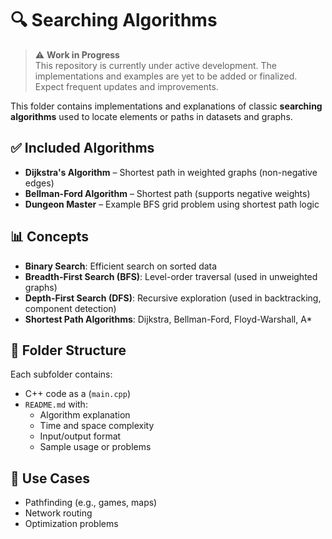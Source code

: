 # 🔍 Searching Algorithms

> ⚠️ **Work in Progress**  
> This repository is currently under active development. The implementations and examples are yet to be added or finalized. Expect frequent updates and improvements.

This folder contains implementations and explanations of classic **searching algorithms** used to locate elements or paths in datasets and graphs.

## ✅ Included Algorithms

- **Dijkstra's Algorithm** – Shortest path in weighted graphs (non-negative edges)
- **Bellman-Ford Algorithm** – Shortest path (supports negative weights)
- **Dungeon Master** – Example BFS grid problem using shortest path logic

## 📊 Concepts

- **Binary Search**: Efficient search on sorted data
- **Breadth-First Search (BFS)**: Level-order traversal (used in unweighted graphs)
- **Depth-First Search (DFS)**: Recursive exploration (used in backtracking, component detection)
- **Shortest Path Algorithms**: Dijkstra, Bellman-Ford, Floyd-Warshall, A*

## 📁 Folder Structure

Each subfolder contains:
- C++ code as a (`main.cpp`)
- `README.md` with:
  - Algorithm explanation
  - Time and space complexity
  - Input/output format
  - Sample usage or problems

## 🧠 Use Cases

- Pathfinding (e.g., games, maps)
- Network routing
- Optimization problems
